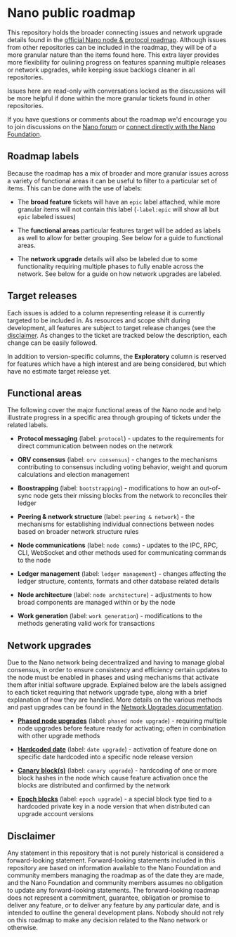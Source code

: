 # Nano public roadmap

This repository holds the broader connecting issues and network upgrade details found in the [official Nano node & protocol roadmap](https://github.com/orgs/nanocurrency/projects/5). Although issues from other repositories can be included in the roadmap, they will be of a more granular nature than the items found here. This extra layer provides more flexibility for oulining progress on features spanning multiple releases or network upgrades, while keeping issue backlogs cleaner in all repositories.

Issues here are read-only with conversations locked as the discussions will be more helpful if done within the more granular tickets found in other repositories.

If you have questions or comments about the roadmap we'd encourage you to join discussions on the [Nano forum](https://forum.nano.org) or [connect directly with the Nano Foundation](https://nano.org/connect).

## Roadmap labels

Because the roadmap has a mix of broader and more granular issues across a variety of functional areas it can be useful to filter to a particular set of items. This can be done with the use of labels:

* The **broad feature** tickets will have an `epic` label attached, while more granular items will not contain this label (`-label:epic` will show all but `epic` labeled issues)

* The **functional areas** particular features target will be added as labels as well to allow for better grouping. See below for a guide to functional areas.

* The **network upgrade** details will also be labeled due to some functionality requiring multiple phases to fully enable across the network. See below for a guide on how network upgrades are labeled.

## Target releases

Each issues is added to a column representing release it is currently targeted to be included in. As resources and scope shift during development, all features are subject to target release changes (see the [disclaimer](#disclaimer). As changes to the ticket are tracked below the description, each change can be easily followed.

In addition to version-specific columns, the **Exploratory** column is reserved for features which have a high interest and are being considered, but which have no estimate target release yet.

## Functional areas

The following cover the major functional areas of the Nano node and help illustrate progress in a specific area through grouping of tickets under the related labels.

* **Protocol messaging** (label: `protocol`) - updates to the requirements for direct communication between nodes on the network

* **ORV consensus** (label: `orv consensus`) - changes to the mechanisms contributing to consensus including voting behavior, weight and quorum calculations and election management 

* **Boostrapping** (label: `bootstrapping`) - modifications to how an out-of-sync node gets their missing blocks from the network to reconciles their ledger

* **Peering & network structure** (label: `peering & network`) - the mechanisms for establishing individual connections between nodes based on broader network structure rules

* **Node communications** (label: `node comms`) - updates to the IPC, RPC, CLI, WebSocket and other methods used for communicating commands to the node

* **Ledger management** (label: `ledger management`) - changes affecting the ledger structure, contents, formats and other database related details

* **Node architecture** (label: `node architecture`) - adjustments to how broad components are managed within or by the node

* **Work generation** (label: `work generation`) - modifications to the methods generating valid work for transactions


## Network upgrades

Due to the Nano network being decentralized and having to manage global consensus, in order to ensure consistency and efficiency certain updates to the node must be enabled in phases and using mechanisms that activate them after initial software upgrade. Explained below are the labels assigned to each ticket requiring that network upgrade type, along with a brief explanation of how they are handled. More details on the various methods and past upgrades can be found in the [Network Upgrades documentation](https://docs.nano.org/releases/network-upgrades/).

* **[Phased node upgrades](https://docs.nano.org/releases/network-upgrades/#phased-node-upgrades)** (label: `phased node upgrade`) - requiring multiple node upgrades before feature ready for activating; often in combination with other upgrade methods

* **[Hardcoded date](https://docs.nano.org/releases/network-upgrades/#hardcoded-date)** (label: `date upgrade`) - activation of feature done on specific date hardcoded into a specific node release version

* **[Canary block(s)](https://docs.nano.org/releases/network-upgrades/#canary-blocks)** (label: `canary upgrade`) - hardcoding of one or more block hashes in the node which cause feature activation once the blocks are distributed and confirmed by the network

* **[Epoch blocks](https://docs.nano.org/releases/network-upgrades/#epoch-blocks)** (label: `epoch upgrade`) - a special block type tied to a hardcoded private key in a node version that when distributed can upgrade account versions


## Disclaimer 

Any statement in this repository that is not purely historical is considered a forward-looking statement. Forward-looking statements included in this repository are based on information available to the Nano Foundation and community members managing the roadmap as of the date they are made, and the Nano Foundation and community members assumes no obligation to update any forward-looking statements. The forward-looking roadmap does not represent a commitment, guarantee, obligation or promise to deliver any feature, or to deliver any feature by any particular date, and is intended to outline the general development plans. Nobody should not rely on this roadmap to make any decision related to the Nano network or otherwise.